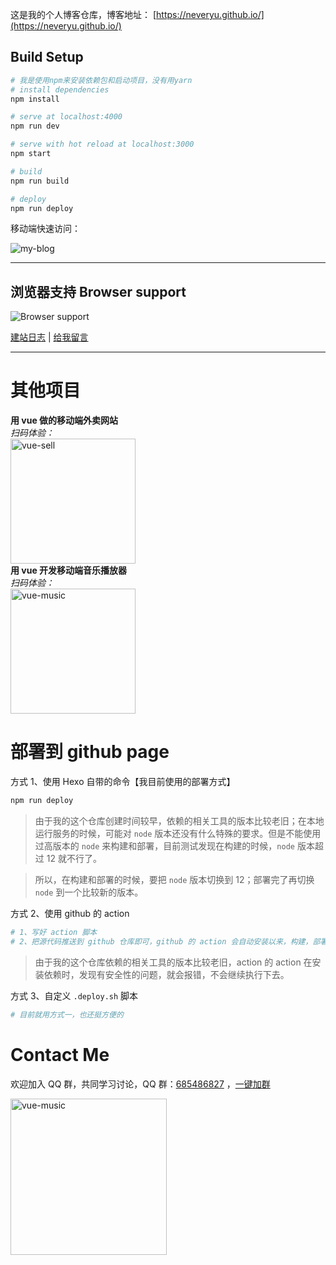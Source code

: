 这是我的个人博客仓库，博客地址： [https://neveryu.github.io/](https://neveryu.github.io/)

## Build Setup

```bash
# 我是使用npm来安装依赖包和启动项目，没有用yarn
# install dependencies
npm install

# serve at localhost:4000
npm run dev

# serve with hot reload at localhost:3000
npm start

# build
npm run build

# deploy
npm run deploy
```

移动端快速访问：

![my-blog](https://neveryu.github.io/images/view-my-blog.png)

---

## 浏览器支持 Browser support

![Browser support](http://iissnan.com/nexus/next/browser-support.png)

[建站日志](https://neveryu.github.io/weblog/) | [给我留言](https://neveryu.github.io/guestbook/)

---

# 其他项目

<div>
  <div title="sell">
    <b>用 vue 做的移动端外卖网站</b>
    <br>
    <i>扫码体验：</i>
    <br>  
    <img src="https://neveryu.github.io/images/vue-sell-2.png" alt="vue-sell" width="200">
  </div>
  <div title="vue-music">
    <b>用 vue 开发移动端音乐播放器</b>
    <br>
    <i>扫码体验：</i>
    <br>
    <img src="https://neveryu.github.io/images/vue-music-1.png" alt="vue-music" width="200">
  </div>
</div>

# 部署到 github page

方式 1、使用 Hexo 自带的命令【我目前使用的部署方式】

```bash
npm run deploy
```

> 由于我的这个仓库创建时间较早，依赖的相关工具的版本比较老旧；在本地运行服务的时候，可能对 `node` 版本还没有什么特殊的要求。但是不能使用过高版本的 `node` 来构建和部署，目前测试发现在构建的时候，`node` 版本超过 12 就不行了。

> 所以，在构建和部署的时候，要把 `node` 版本切换到 12；部署完了再切换 `node` 到一个比较新的版本。

方式 2、使用 github 的 action

```bash
# 1、写好 action 脚本
# 2、把源代码推送到 github 仓库即可，github 的 action 会自动安装以来，构建，部署
```

> 由于我的这个仓库依赖的相关工具的版本比较老旧，action 的 action 在安装依赖时，发现有安全性的问题，就会报错，不会继续执行下去。

方式 3、自定义 `.deploy.sh` 脚本

```bash
# 目前就用方式一，也还挺方便的
```

# Contact Me

欢迎加入 QQ 群，共同学习讨论，QQ 群：[685486827](//shang.qq.com/wpa/qunwpa?idkey=32da7a18744756b0d8ffdd05b84999afecb5265dbad0fb119033e122abe803f3) ，<a target="_blank" href="//shang.qq.com/wpa/qunwpa?idkey=32da7a18744756b0d8ffdd05b84999afecb5265dbad0fb119033e122abe803f3">一键加群</a>

<img src="https://neveryu.github.io/images/qq-group.png" alt="vue-music" width="250">

